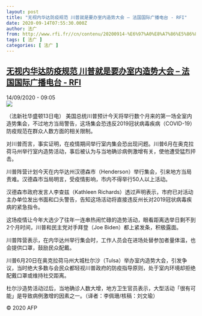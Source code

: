 ```yaml
---
layout: post
title: "无视内华达防疫规范 川普就是要办室内造势大会 – 法国国际广播电台 - RFI"
date: 2020-09-14T07:55:30.000Z
author: 法广
from: http://www.rfi.fr//cn/contenu/20200914-%E6%97%A0%E8%A7%86%E5%86%85%E5%8D%8E%E8%BE%BE%E9%98%B2%E7%96%AB%E8%A7%84%E8%8C%83-%E5%B7%9D%E6%99%AE%E5%B0%B1%E6%98%AF%E8%A6%81%E5%8A%9E%E5%AE%A4%E5%86%85%E9%80%A0%E5%8A%BF%E5%A4%A7%E4%BC%9A
tags: [ 法广 ]
categories: [ 法广 ]
---
```

<!--1600070130000-->
[无视内华达防疫规范 川普就是要办室内造势大会 – 法国国际广播电台 - RFI](http://www.rfi.fr//cn/contenu/20200914-%E6%97%A0%E8%A7%86%E5%86%85%E5%8D%8E%E8%BE%BE%E9%98%B2%E7%96%AB%E8%A7%84%E8%8C%83-%E5%B7%9D%E6%99%AE%E5%B0%B1%E6%98%AF%E8%A6%81%E5%8A%9E%E5%AE%A4%E5%86%85%E9%80%A0%E5%8A%BF%E5%A4%A7%E4%BC%9A)
------

<div>
<div>14/09/2020 - 09:05</div><img src="https://s.rfi.fr/media/display/c6207e96-f65d-11ea-9301-005056a964fe/w:310/p:16x9/int0006b.200914150503.jpg"><div class="t-content__body u-clearfix"><p>（法新社华盛顿13日电）    美国总统川普预计今天将举行数个月来的第一场全室内造势集会，不过地方当局警告，这场集会恐违反2019冠状病毒疾病（COVID-19）防疫规范在群众人数方面的相关限制。</p><p>    对川普而言，事实证明，在疫情期间举行室内集会恐出现问题。川普6月在奥克拉荷马州举行室内造势活动，事后被认为与当地确诊病例激增有关，使他遭受猛烈抨击。</p><p>    川普阵营计划今天在内华达州汉德森市（Henderson）举行集会，引来地方当局责难。汉德森市当局明言，受疫情影响，市内不得举行50人以上活动。</p><p>    汉德森市政府发言人李查兹（Kathleen Richards）透过声明表示，市府已对活动主办单位发出书面和口头警告，告知这场活动将直接违反州长对2019冠状病毒疾病的紧急指令。</p><p>    这场疫情让今年大选少了往年一连串热闹忙碌的造势活动，眼看距离选举日剩不到2个月时间，川普和民主党对手拜登（Joe Biden）都上紧发条，积极露面。</p><p>    川普阵营表示，在内华达州举行集会时，工作人员会在进场处替参加者量体温，也会提供口罩，鼓励民众配戴。</p><p>    川普6月20日在奥克拉荷马州大城杜尔沙（Tulsa）举办室内造势大会，引发争议，当时绝大多数与会民众都轻视川普政府的防疫指导原则，处于室内环境却拒绝配戴口罩或维持社交距离。</p><p>    杜尔沙造势活动过后，当地确诊人数大增，地方卫生官员表示，大型活动「很有可能」是导致病例激增的因素之一。（译者：李佩珊/核稿：刘文瑜）</p><p class="t-copyright">© 2020 AFP</p>        </div>
</div>
